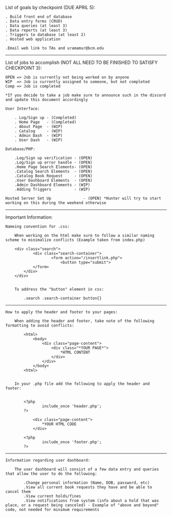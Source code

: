 List of goals by checkpoint (DUE APRIL 5):

	. Build front end of database
	. Data entry forms (CRUD)
	. Data queries (at least 3)
	. Data reports (at least 3)
	. Triggers to database (at least 2)
	. Hosted web application
	
	.Email web link to TAs and uramamur@bcm.edu

-------------------------------------------------------------------------------------------------------

List of jobs to accomplish (NOT ALL NEED TO BE FINISHED TO SATISFY CHECKPOINT 3):

	OPEN => Job is currently not being worked on by anyone
	WIP  => Job is currently assigned to someone, but not completed
	Comp => Job is completed

	*If you decide to take a job make sure to announce such in the discord and update this document accordingly
	
	User Interface:

		. Log/Sign up - (Completed)
		. Home Page   - (Completed)
		. About Page  - (WIP)
		. Catalog     - (WIP)
		. Admin Dash  - (WIP)
		. User Dash   - (WIP)

	Database/PHP:

		.Log/Sign up verification - (OPEN)
		.Log/Sign up error handle - (OPEN)
		.Home Page Search Elements- (OPEN)
		.Catalog Search Elements  - (OPEN)
		.Catalog Book Request     - (OPEN)
		.User Dashboard Elements  - (OPEN)
		.Admin Dashboard Elements - (WIP)
		.Adding Triggers          - (WIP)

	Hosted Server Set Up              - (OPEN) *Hunter will try to start working on this during the weekend otherwise
	
-------------------------------------------------------------------------------------------------------

Important Information:

	
	Nameing convention for .css:
	
		When working on the html make sure to follow a similar naming scheme to minimalize conflicts (Example taken from index.php)

		<div class="search">
          		<div class="search-container">
            			<form action="/insertlink.php">
              				<button type="submit">
				</form>
			</div>
		</div>


		To address the "button" element in css:

			.search .search-container button{}

-------------------------------------------------------------------------------------------------------

	How to apply the header and footer to your pages:

		When adding the header and footer, take note of the following formatting to avoid conflicts:

			<html>
				<body>
					<div class="page-content">
						<div class="*YOUR PAGE*">
							*HTML CONTENT
						</div>
					</div>
				</body<
			<html>


		In your .php file add the following to apply the header and footer:

			
			<?php
    				include_once 'header.php';
			?>	

				<div class="page-content">
					*YOUR HTML CODE
				</div>

			<?php
    				include_once 'footer.php';
			?>	

-------------------------------------------------------------------------------------------------------

	Information regarding user dashboard:
		
		The user dashboard will consist of a few data entry and queries that allow the user to do the following:

			.Change personal information (Name, DOB, password, etc)
			.View all current book requests they have and be able to cancel them
			.View current holds/fines
			.View notifications from system (info about a hold that was place, or a request being canceled) - Example of "above and beyond" code, not needed for minimum requirements



	

